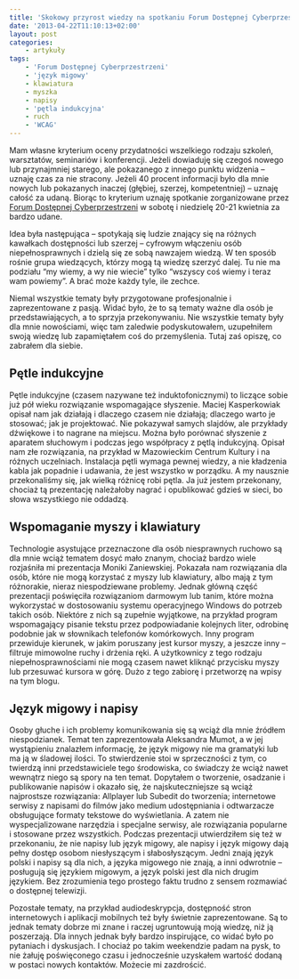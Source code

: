 ```yaml
---
title: 'Skokowy przyrost wiedzy na spotkaniu Forum Dostępnej Cyberprzestrzeni'
date: '2013-04-22T11:10:13+02:00'
layout: post
categories:
    - artykuły
tags:
    - 'Forum Dostępnej Cyberprzestrzeni'
    - 'język migowy'
    - klawiatura
    - myszka
    - napisy
    - 'pętla indukcyjna'
    - ruch
    - 'WCAG'
---
```


Mam własne kryterium oceny przydatności wszelkiego rodzaju szkoleń, warsztatów, seminariów i konferencji. Jeżeli dowiaduję się czegoś nowego lub przynajmniej starego, ale pokazanego z innego punktu widzenia – uznaję czas za nie stracony. Jeżeli 40 procent informacji było dla mnie nowych lub pokazanych inaczej (głębiej, szerzej, kompetentniej) – uznaję całość za udaną. Biorąc to kryterium uznaję spotkanie zorganizowane przez [Forum Dostępnej Cyberprzestrzeni](http://fdc.org.pl) w sobotę i niedzielę 20-21 kwietnia za bardzo udane.

Idea była następująca – spotykają się ludzie znający się na różnych kawałkach dostępności lub szerzej – cyfrowym włączeniu osób niepełnosprawnych i dzielą się ze sobą nawzajem wiedzą. W ten sposób rośnie grupa wiedzących, którzy mogą tą wiedzę szerzyć dalej. Tu nie ma podziału “my wiemy, a wy nie wiecie” tylko “wszyscy coś wiemy i teraz wam powiemy”. A brać może każdy tyle, ile zechce.

Niemal wszystkie tematy były przygotowane profesjonalnie i zaprezentowane z pasją. Widać było, że to są tematy ważne dla osób je przedstawiających, a to sprzyja przekonywaniu. Nie wszystkie tematy były dla mnie nowościami, więc tam zaledwie podyskutowałem, uzupełniłem swoją wiedzę lub zapamiętałem coś do przemyślenia. Tutaj zaś opiszę, co zabrałem dla siebie.

## Pętle indukcyjne

Pętle indukcyjne (czasem nazywane też induktofonicznymi) to liczące sobie już pół wieku rozwiązanie wspomagające słyszenie. Maciej Kasperkowiak opisał nam jak działają i dlaczego czasem nie działają; dlaczego warto je stosować; jak je projektować. Nie pokazywał samych slajdów, ale przykłady dźwiękowe i to nagrane na miejscu. Można było porównać słyszenie z aparatem słuchowym i podczas jego współpracy z pętlą indukcyjną. Opisał nam złe rozwiązania, na przykład w Mazowieckim Centrum Kultury i na różnych uczelniach. Instalacja pętli wymaga pewnej wiedzy, a nie kładzenia kabla jak popadnie i udawania, że jest wszystko w porządku. A my nausznie przekonaliśmy się, jak wielką różnicę robi pętla. Ja już jestem przekonany, chociaż tą prezentację należałoby nagrać i opublikować gdzieś w sieci, bo słowa wszystkiego nie oddadzą.

## Wspomaganie myszy i klawiatury

Technologie asystujące przeznaczone dla osób niesprawnych ruchowo są dla mnie wciąż tematem dosyć mało znanym, chociaż bardzo wiele rozjaśniła mi prezentacja Moniki Zaniewskiej. Pokazała nam rozwiązania dla osób, które nie mogą korzystać z myszy lub klawiatury, albo mają z tym różnorakie, nieraz niespodziewane problemy. Jednak główną część prezentacji poświęciła rozwiązaniom darmowym lub tanim, które można wykorzystać w dostosowaniu systemu operacyjnego Windows do potrzeb takich osób. Niektóre z nich są zupełnie wyjątkowe, na przykład program wspomagający pisanie tekstu przez podpowiadanie kolejnych liter, odrobinę podobnie jak w słownikach telefonów komórkowych. Inny program przewiduje kierunek, w jakim poruszany jest kursor myszy, a jeszcze inny – filtruje mimowolne ruchy i drżenia ręki. A użytkownicy z tego rodzaju niepełnosprawnościami nie mogą czasem nawet kliknąć przycisku myszy lub przesuwać kursora w górę. Dużo z tego zabiorę i przetworzę na wpisy na tym blogu.

## Język migowy i napisy

 Osoby głuche i ich problemy komunikowania się są wciąż dla mnie źródłem niespodzianek. Temat ten zaprezentowała Aleksandra Mumot, a w jej wystąpieniu znalazłem informację, że język migowy nie ma gramatyki lub ma ją w śladowej ilości. To stwierdzenie stoi w sprzeczności z tym, co twierdzą inni przedstawiciele tego środowiska, co świadczy że wciąż nawet wewnątrz niego są spory na ten temat. Dopytałem o tworzenie, osadzanie i publikowanie napisów i okazało się, że najskuteczniejsze są wciąż najprostsze rozwiązania: Allplayer lub Subedit do tworzenia; internetowe serwisy z napisami do filmów jako medium udostępniania i odtwarzacze obsługujące formaty tekstowe do wyświetlania. A zatem nie wyspecjalizowane narzędzia i specjalne serwisy, ale rozwiązania popularne i stosowane przez wszystkich. Podczas prezentacji utwierdziłem się też w przekonaniu, że nie napisy lub język migowy, ale napisy i język migowy dają pełny dostęp osobom niesłyszącym i słabosłyszącym. Jedni znają język polski i napisy są dla nich, a języka migowego nie znają, a inni odwrotnie – posługują się językiem migowym, a język polski jest dla nich drugim językiem. Bez zrozumienia tego prostego faktu trudno z sensem rozmawiać o dostępnej telewizji.

Pozostałe tematy, na przykład audiodeskrypcja, dostępność stron internetowych i aplikacji mobilnych też były świetnie zaprezentowane. Są to jednak tematy dobrze mi znane i raczej ugruntowują moją wiedzę, niż ją poszerzają. Dla innych jednak były bardzo inspirujące, co widać było po pytaniach i dyskusjach. I chociaż po takim weekendzie padam na pysk, to nie żałuję poświęconego czasu i jednocześnie uzyskałem wartość dodaną w postaci nowych kontaktów. Możecie mi zazdrościć.
